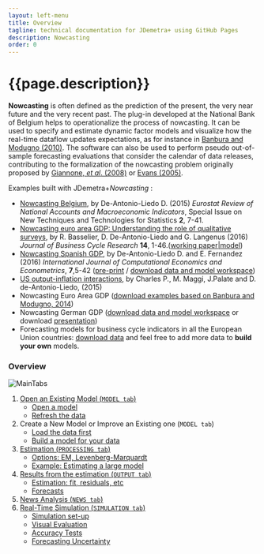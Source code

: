 ```yaml
---
layout: left-menu
title: Overview
tagline: technical documentation for JDemetra+ using GitHub Pages
description: Nowcasting
order: 0
---
```

# {{page.description}}

 
**Nowcasting** is often defined as the prediction of the present, the very near future and the very recent past. The plug-in 
developed at the National Bank of Belgium helps to operationalize the process of nowcasting. It 
can be used to specify and estimate dynamic factor models and visualize how the real-time dataflow updates expectations, as 
for instance in [Banbura and Modugno (2010)](https://www.ecb.europa.eu/pub/pdf/scpwps/ecbwp1189.pdf). The software can also be 
used to perform pseudo out-of-sample forecasting evaluations that consider the calendar of data releases, contributing to the formalization 
of the nowcasting problem originally proposed by  [Giannone, _et al_. (2008)](https://ideas.repec.org/a/eee/moneco/v55y2008i4p665-676.html) or 
[Evans (2005)](http://www.nber.org/papers/w11064.pdf). 
 
Examples built with JDemetra+_Nowcasting_ :

- [Nowcasting Belgium](http://ec.europa.eu/eurostat/documents/3217494/7114363/KS-GP-15-002-EN-N.pdf/d9058a50-353c-436a-91f0-d606e1e7d988), by De-Antonio-Liedo D. (2015) _Eurostat Review of National Accounts and Macroeconomic Indicators_, Special Issue on New Techniques and Technologies for Statistics   **2**, 7-41.
- [Nowcasting euro area GDP: Understanding the role of qualitative surveys](https://link.springer.com/article/10.1007%2Fs41549-017-0022-9), by R. Basselier, D. De-Antonio-Liedo and G. Langenus  (2016) _Journal of Business Cycle Research_  **14**, 1-46.([working paper](https://www.nbb.be/en/articles/nowcasting-real-economic-activity-euro-area-assessing-impact-qualitative-surveys)[|model](https://github.com/nbbrd/jdemetra-nowcasting/wiki/Models_and_Data/Basselier_DeAntonio_Langenus_2016/January2017.zip))
- [Nowcasting Spanish GDP](https://www.inderscience.com/info/inarticle.php?artid=80667), by De-Antonio-Liedo D. and E. Fernandez (2016) _International Journal of Computational Economics and Econometrics_,  **7**,5-42 ([pre-print](https://github.com/nbbrd/jdemetra-nowcasting/wiki/papers/Hyper.pdf) / [download  data and model workspace](https://github.com/nbbrd/jdemetra-nowcasting/wiki/Models_and_Data/ES/ES.rar))
- [US output-inflation interactions](http://fr.slideshare.net/DaviddeAntonioLiedo/a-realtime-forecasting-evaluation-library-for-jdemetra-45630748), by Charles P., M. Maggi, J.Palate and D. de-Antonio-Liedo,  (2015)
- Nowcasting Euro Area GDP ([download examples based on Banbura and Modugno, 2014](https://github.com/nbbrd/jdemetra-nowcasting/wiki/Models_and_Data/Banbura_Modugno_2014_Example/Banbura_Modugno_2014_Example.rar))
- Nowcasting German GDP ([download  data and model workspace](https://github.com/nbbrd/jdemetra-nowcasting/wiki/Models_and_Data/DE/DE.rar) or download [presentation](http://www.slideshare.net/DaviddeAntonioLiedo/kiel-fe-public))
- Forecasting models for business cycle indicators in all the European Union countries: [download data](https://github.com/nbbrd/jdemetra-nowcasting/wiki/Models_and_Data/BDCOMP/BDCOMP.rar) and  feel free to add more data to **build your own** models.
 
### Overview

![MainTabs](https://github.com/nbbrd/jdemetra-nowcasting/wiki/images/MainTabs.png) 


1. [Open an Existing Model (`MODEL tab`)](https://palatej.github.io/pages/nowcast/OpenExistingModel.html) 	
	* [Open a model](https://github.com/nbbrd/jdemetra-nowcasting/wiki/Open-Existing-Model#1-open-a-model) 
	* [Refresh the data](https://github.com/nbbrd/jdemetra-nowcasting/wiki/Open-Existing-Model#2-refreshing-the-data-to-be-read-by-the-model) 
2. Create a New Model or Improve an Existing one (`MODEL tab`)	
	* [Load the data first](https://github.com/nbbrd/jdemetra-nowcasting/wiki/Load-Data) 
	* [Build a model for your data](https://github.com/nbbrd/jdemetra-nowcasting/wiki/Build-Model) 
3. [Estimation (`PROCESSING tab`)](https://github.com/nbbrd/jdemetra-nowcasting/wiki/Estimation)	
	* [Options: EM, Levenberg-Marquardt](https://github.com/nbbrd/jdemetra-nowcasting/wiki/Estimation#1-options) 
	* [Example: Estimating a large model](https://github.com/nbbrd/jdemetra-nowcasting/wiki/Estimation#2-example) 
4. [Results from the estimation (`OUTPUT tab`)](https://github.com/nbbrd/jdemetra-nowcasting/wiki/Estimation-Results)	
	* [Estimation: fit, residuals, etc](https://github.com/nbbrd/jdemetra-nowcasting/wiki/Estimation-Results#the-estimation-branch) 
	* [Forecasts](https://github.com/nbbrd/jdemetra-nowcasting/wiki/Estimation-Results#the-forecasts-branch) 
5. [News Analysis (`NEWS tab`)](https://github.com/nbbrd/jdemetra-nowcasting/wiki/News)
6. [Real-Time Simulation (`SIMULATION tab`)](https://github.com/nbbrd/jdemetra-nowcasting/wiki/Simul)	
	* [Simulation set-up](https://github.com/nbbrd/jdemetra-nowcasting/wiki/SimulSetup)
	* [Visual Evaluation](https://github.com/nbbrd/jdemetra-nowcasting/wiki/SimulVisual)
	* [Accuracy Tests](https://github.com/nbbrd/jdemetra-nowcasting/wiki/SimulTests)
	* [Forecasting Uncertainty](https://github.com/nbbrd/jdemetra-nowcasting/wiki/SimulRMSE)
 
